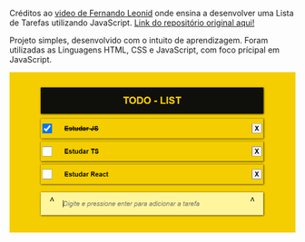 Créditos ao [video de Fernando Leonid](https://youtu.be/oGEYs52ZuHY) onde ensina a desenvolver uma Lista de Tarefas utilizando JavaScript. [Link do repositório original aqui!](https://github.com/fernandoleonid/mini-projetos-js/tree/master/07-todo-List)

Projeto simples, desenvolvido com o intuito de aprendizagem. Foram utilizadas as Linguagens HTML, CSS e JavaScript, com foco prícipal em JavaScript.

![Print](print.PNG)